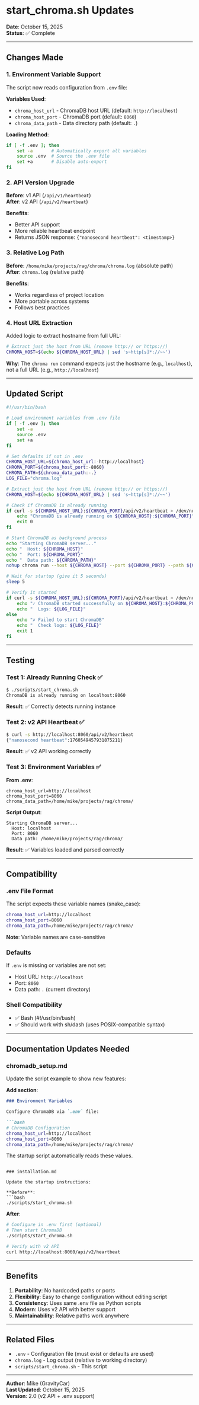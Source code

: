 # start_chroma.sh Updates

**Date**: October 15, 2025  
**Status**: ✅ Complete

---

## Changes Made

### 1. Environment Variable Support

The script now reads configuration from `.env` file:

**Variables Used**:
- `chroma_host_url` - ChromaDB host URL (default: `http://localhost`)
- `chroma_host_port` - ChromaDB port (default: `8060`)
- `chroma_data_path` - Data directory path (default: `.`)

**Loading Method**:
```bash
if [ -f .env ]; then
    set -a       # Automatically export all variables
    source .env  # Source the .env file
    set +a       # Disable auto-export
fi
```

### 2. API Version Upgrade

**Before**: v1 API (`/api/v1/heartbeat`)  
**After**: v2 API (`/api/v2/heartbeat`)

**Benefits**:
- Better API support
- More reliable heartbeat endpoint
- Returns JSON response: `{"nanosecond heartbeat": <timestamp>}`

### 3. Relative Log Path

**Before**: `/home/mike/projects/rag/chroma/chroma.log` (absolute path)  
**After**: `chroma.log` (relative path)

**Benefits**:
- Works regardless of project location
- More portable across systems
- Follows best practices

### 4. Host URL Extraction

Added logic to extract hostname from full URL:

```bash
# Extract just the host from URL (remove http:// or https://)
CHROMA_HOST=$(echo ${CHROMA_HOST_URL} | sed 's~http[s]*://~~')
```

**Why**: The `chroma run` command expects just the hostname (e.g., `localhost`), not a full URL (e.g., `http://localhost`)

---

## Updated Script

```bash
#!/usr/bin/bash

# Load environment variables from .env file
if [ -f .env ]; then
    set -a
    source .env
    set +a
fi

# Set defaults if not in .env
CHROMA_HOST_URL=${chroma_host_url:-http://localhost}
CHROMA_PORT=${chroma_host_port:-8060}
CHROMA_PATH=${chroma_data_path:-.}
LOG_FILE="chroma.log"

# Extract just the host from URL (remove http:// or https://)
CHROMA_HOST=$(echo ${CHROMA_HOST_URL} | sed 's~http[s]*://~~')

# Check if ChromaDB is already running
if curl -s ${CHROMA_HOST_URL}:${CHROMA_PORT}/api/v2/heartbeat > /dev/null 2>&1; then
    echo "ChromaDB is already running on ${CHROMA_HOST}:${CHROMA_PORT}"
    exit 0
fi

# Start ChromaDB as background process
echo "Starting ChromaDB server..."
echo "  Host: ${CHROMA_HOST}"
echo "  Port: ${CHROMA_PORT}"
echo "  Data path: ${CHROMA_PATH}"
nohup chroma run --host ${CHROMA_HOST} --port ${CHROMA_PORT} --path ${CHROMA_PATH} > ${LOG_FILE} 2>&1 &

# Wait for startup (give it 5 seconds)
sleep 5

# Verify it started
if curl -s ${CHROMA_HOST_URL}:${CHROMA_PORT}/api/v2/heartbeat > /dev/null 2>&1; then
    echo "✓ ChromaDB started successfully on ${CHROMA_HOST}:${CHROMA_PORT}"
    echo "  Logs: ${LOG_FILE}"
else
    echo "✗ Failed to start ChromaDB"
    echo "  Check logs: ${LOG_FILE}"
    exit 1
fi
```

---

## Testing

### Test 1: Already Running Check ✅

```bash
$ ./scripts/start_chroma.sh
ChromaDB is already running on localhost:8060
```

**Result**: ✅ Correctly detects running instance

### Test 2: v2 API Heartbeat ✅

```bash
$ curl -s http://localhost:8060/api/v2/heartbeat
{"nanosecond heartbeat":1760549457931875211}
```

**Result**: ✅ v2 API working correctly

### Test 3: Environment Variables ✅

**From .env**:
```
chroma_host_url=http://localhost
chroma_host_port=8060
chroma_data_path=/home/mike/projects/rag/chroma/
```

**Script Output**:
```
Starting ChromaDB server...
  Host: localhost
  Port: 8060
  Data path: /home/mike/projects/rag/chroma/
```

**Result**: ✅ Variables loaded and parsed correctly

---

## Compatibility

### .env File Format

The script expects these variable names (snake_case):
```bash
chroma_host_url=http://localhost
chroma_host_port=8060
chroma_data_path=/home/mike/projects/rag/chroma/
```

**Note**: Variable names are case-sensitive

### Defaults

If `.env` is missing or variables are not set:
- Host URL: `http://localhost`
- Port: `8060`
- Data path: `.` (current directory)

### Shell Compatibility

- ✅ Bash (#!/usr/bin/bash)
- ✅ Should work with sh/dash (uses POSIX-compatible syntax)

---

## Documentation Updates Needed

### chromadb_setup.md

Update the script example to show new features:

**Add section**:
```markdown
### Environment Variables

Configure ChromaDB via `.env` file:

```bash
# ChromaDB Configuration
chroma_host_url=http://localhost
chroma_host_port=8060
chroma_data_path=/home/mike/projects/rag/chroma/
```

The startup script automatically reads these values.
```

### installation.md

Update the startup instructions:

**Before**:
```bash
./scripts/start_chroma.sh
```

**After**:
```bash
# Configure in .env first (optional)
# Then start ChromaDB
./scripts/start_chroma.sh

# Verify with v2 API
curl http://localhost:8060/api/v2/heartbeat
```

---

## Benefits

1. **Portability**: No hardcoded paths or ports
2. **Flexibility**: Easy to change configuration without editing script
3. **Consistency**: Uses same .env file as Python scripts
4. **Modern**: Uses v2 API with better support
5. **Maintainability**: Relative paths work anywhere

---

## Related Files

- `.env` - Configuration file (must exist or defaults are used)
- `chroma.log` - Log output (relative to working directory)
- `scripts/start_chroma.sh` - This script

---

**Author**: Mike (GravityCar)  
**Last Updated**: October 15, 2025  
**Version**: 2.0 (v2 API + .env support)
